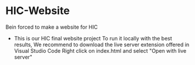 # HIC-Website
Bein forced to make a website for HIC


- This is our HIC final website project
To run it locally with the best results,
We recommend to download the live server extension offered in Visual Studio Code
Right click on index.html and select "Open with live server"
